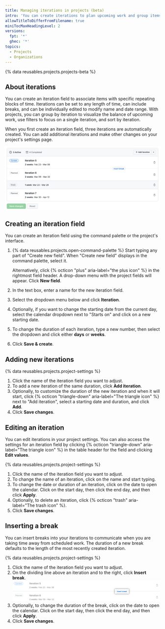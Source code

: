 ```yaml
---
title: Managing iterations in projects (beta)
intro: 'You can create iterations to plan upcoming work and group items.'
allowTitleToDifferFromFilename: true
miniTocMaxHeadingLevel: 2
versions:
  fpt: '*'
  ghec: '*'
topics:
  - Projects
  - Organizations
---
```


{% data reusables.projects.projects-beta %}

## About iterations

You can create an iteration field to associate items with specific repeating blocks of time. Iterations can be set to any length of time, can include breaks, and can be individually edited to modify name and date range. With projects, you can group by iteration to visualize the balance of upcoming work, use filters to focus on a single iteration, and sort by iteration.

When you first create an iteration field, three iterations are automatically created.  You can add additional iterations and make other changes on your project's settings page.

![Screenshot showing the settings for an iteration field](/assets/images/help/issues/iterations-example.png)

## Creating an iteration field

You can create an iteration field using the command palette or the project's interface.

1. {% data reusables.projects.open-command-palette %} Start typing any part of "Create new field". When "Create new field" displays in the command palette, select it.

   Alternatively, click {% octicon "plus" aria-label="the plus icon" %} in the rightmost field header. A drop-down menu with the project fields will appear. Click **New field**.
1. In the text box, enter a name for the new iteration field.
1. Select the dropdown menu below and click **Iteration**.
1. Optionally, if you want to change the starting date from the current day, select the calendar dropdown next to "Starts on" and click on a new starting date.
2. To change the duration of each iteration, type a new number, then select the dropdown and click either **days** or **weeks**.
3. Click **Save & create**.
  
## Adding new iterations

{% data reusables.projects.project-settings %}
1. Click the name of the iteration field you want to adjust.
1. To add a new iteration of the same duration, click **Add iteration**.
1. Optionally, to customize the duration of the new iteration and when it will start, click {% octicon "triangle-down" aria-label="The triangle icon" %} next to "Add iteration", select a starting date and duration, and click **Add**.
1. Click **Save changes**.

## Editing an iteration

You can edit iterations in your project settings. You can also access the settings for an iteration field by clicking {% octicon "triangle-down" aria-label="The triangle icon" %} in the table header for the field and clicking **Edit values**.

{% data reusables.projects.project-settings %}
1. Click the name of the iteration field you want to adjust.
1. To change the name of an iteration, click on the name and start typing.
1. To change the date or duration of an iteration, click on the date to open the calendar. Click on the start day, then click the end day, and then click **Apply**.
1. Optionally, to delete an iteration, click {% octicon "trash" aria-label="The trash icon" %}.
1. Click **Save changes**.

## Inserting a break

You can insert breaks into your iterations to communicate when you are taking time away from scheduled work. The duration of a new break defaults to the length of the most recently created iteration.

{% data reusables.projects.project-settings %}
1. Click the name of the iteration field you want to adjust.
2. On the dividing line above an iteration and to the right, click **Insert break**.
   ![Screenshot showing location of "Insert break" button](/assets/images/help/issues/iteration-insert-break.png)
3. Optionally, to change the duration of the break, click on the date to open the calendar. Click on the start day, then click the end day, and then click **Apply**.
4. Click **Save changes**.